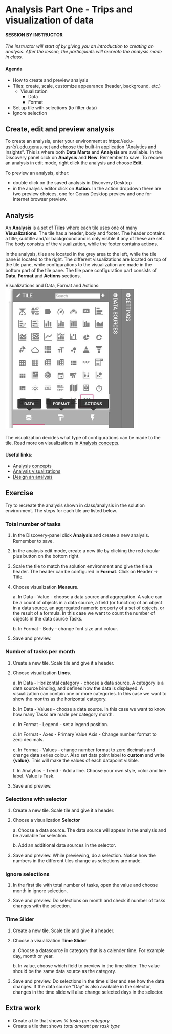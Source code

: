 

# Analysis Part One - Trips and visualization of data

#### SESSION BY INSTRUCTOR
_The instructor will start of by giving you an introduction to creating an analysis. After the lesson, the participants will recreate the analysis made in class._

#### Agenda

- How to create and preview analysis
- Tiles: create, scale, customize appearance (header, background, etc.)
	- Visualization
		- Data
		- Format
- Set up tile with selections (to filter data)
- Ignore selection

## Create, edit and preview analysis

To create an analysis, enter your environment at https://edu-usr{x}.edu.genus.net and choose the built-in application "Analytics and Insights". This is where both **Data Marts** and **Analysis** are available. In the Discovery panel click on **Analysis** and **New**. Remember to save. To reopen an analysis in edit mode, right click the analysis and choose **Edit**.  

To preview an analysis, either:

- double click on the saved analysis in Discovery Desktop
- in the analysis editor click on **Action**. In the action dropdown there are two preview choices, one for Genus Desktop preview and one for internet browser preview.   

## Analysis

An **Analysis** is a set of **Tiles** where each tile uses one of many **Visualizations**. The tile has a header, body and footer. The header contains a title, subtitle and/or background and is only visible if any of these are set. The body consists of the visualization, while the footer contains actions.  

In the analysis, tiles are located in the grey area to the left, while the tile pane is located to the right. The different visualizations are located on top of the tile pane, while configurations to the visualization are made in the bottom part of the tile pane. The tile pane configuration part consists of **Data**, **Format** and **Actions** sections.

Visualizations and Data, Format and Actions:   
![tile_pane.jpg](media/tile_pane.jpg)

The visualization decides what type of configurations can be made to the tile. Read more on visualizations in [Analysis concepts](https://docs.genus.no/users/analyze-report-and-discover/analysis/concepts.html).  

#### Useful links:
- [Analysis concepts](https://docs.genus.no/users/analyze-report-and-discover/analysis/concepts.html)
- [Analysis visualizations](https://docs.genus.no/users/analyze-report-and-discover/analysis/visualizations.html)
- [Design an analysis](https://docs.genus.no/users/analyze-report-and-discover/analysis/designer/index.html)

## Exercise  
Try to recreate the analysis shown in class/analysis in the solution environment. The steps for each tile are listed below.

### Total number of tasks

1. In the Discovery-panel click **Analysis** and create a new analysis. Remember to save.  

2. In the analysis edit mode, create a new tile by clicking the red circular plus button on the bottom right.

3. Scale the tile to match the solution environment and give the tile a header. The header can be configured in **Format**. Click on Header -> Title.  

4. Choose visualization **Measure**.

    a. In Data - Value - choose a data source and aggregation. A value can be a count of objects in a data source, a field (or function) of an object in a data source, an aggregated numeric property of a set of objects, or the result of a formula. In this case we want to count the number of objects in the data source Tasks.  

    b. In Format - Body - change font size and colour.

5. Save and preview.

### Number of tasks per month

1. Create a new tile. Scale tile and give it a header.

2. Choose visualization **Lines**.

    a. In Data - Horizontal category - choose a data source. A category is a data source binding, and defines how the data is displayed. A visualization can contain one or more categories. In this case we want to show the months as the horizontal category.  

    b. In Data - Values - choose a data source. In this case we want to know how many Tasks are made per category month.

    c. In Format - Legend - set a legend position.

    d. In Format - Axes - Primary Value Axis - Change number format to zero decimals.

    e. In Format - Values - change number format to zero decimals and change data series colour. Also set data point label to **custom** and write **{value}**. This will make the values of each datapoint visible.

    f. In Analytics - Trend - Add a line. Choose your own style, color and line label. Value is Task.

3. Save and preview.

### Selections with selector

1. Create a new tile. Scale tile and give it a header.

2. Choose a visualization **Selector**

    a. Choose a data source. The data source will appear in the analysis and be available for selection.  

    b. Add an additional data sources in the selector.  

3. Save and preview. While previewing, do a selection. Notice how the numbers in the different tiles change as selections are made.

### Ignore selections

1. In the first tile with total number of tasks, open the value and choose month in ignore selection.

2. Save and preview. Do selections on month and check if number of tasks changes with the selection.

### Time Slider

1. Create a new tile. Scale tile and give it a header.

2. Choose a visualization **Time Slider**

	a. Choose a datasource in category that is a calender time. For example day, month or year.

	b. In value, choose which field to preview in the time slider. The value should be the same data source as the category.  

3. Save and preview. Do selections in the time slider and see how the data changes. If the data source "Day" is also available in the selector, changes in the time slide will also change selected days in the selector.  

## Extra work

- Create a tile that shows _% tasks per category_
- Create a tile that shows _total amount per task type_
